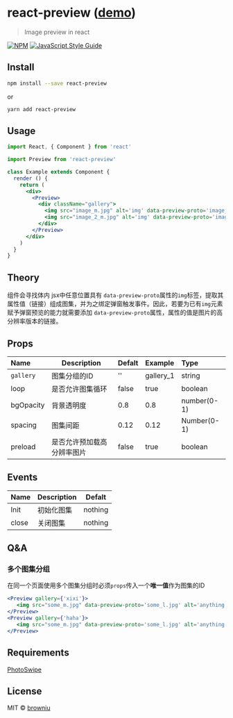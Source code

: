 # react-preview ([demo](https://browniu.com/react-preview))

> Image preview in react

[![NPM](https://img.shields.io/npm/v/react-preview.svg)](https://www.npmjs.com/package/react-preview) [![JavaScript Style Guide](https://img.shields.io/badge/code_style-standard-brightgreen.svg)](https://standardjs.com)

## Install

```bash
npm install --save react-preview
```

or

```bash
yarn add react-preview
```

## Usage

```jsx
import React, { Component } from 'react'

import Preview from 'react-preview'

class Example extends Component {
  render () {
    return (
      <div>
        <Preview>
          <div className="gallery">
            <img src="image_m.jpg" alt='img' data-preview-proto='image_l.jpg' />
            <img src="image_2_m.jpg" alt='img' data-preview-proto='image_2_l.jpg' />
          </div>
        </Preview>
      </div>
    )
  }
}
```

## Theory

组件会寻找体内 jsx中任意位置具有 `data-preview-proto`属性的`img`标签，提取其属性值（链接）组成图集，并为之绑定弹窗触发事件。因此，若要为已有`img`元素赋予弹窗预览的能力就需要添加 `data-preview-proto`属性，属性的值是图片的高分辨率版本的链接。

## Props

| Name      | Description                | Defalt | Example   | Type        |
| :-------- | -------------------------- | ------ | :-------- | :---------- |
| `gallery` | 图集分组的ID               | ''     | gallery_1 | string      |
| loop      | 是否允许图集循环           | false  | true      | boolean     |
| bgOpacity | 背景透明度                 | 0.8    | 0.8       | number(0-1) |
| spacing   | 图集间距                   | 0.12   | 0.12      | Number(0-1) |
| preload   | 是否允许预加载高分辨率图片 | false  | true      | boolean     |

## Events

| Name  | Description | Defalt  |
| :---- | ----------- | ------- |
| Init  | 初始化图集  | nothing |
| close | 关闭图集    | nothing |

## Q&A

### 多个图集分组

在同一个页面使用多个图集分组时必须`props`传入一个**唯一值**作为图集的ID

```jsx
<Preview gallery={'xixi'}>
   <img src="some_m.jpg" data-preview-proto='some_l.jpg' alt='anything' />
</Preview>
<Preview gallery={'haha'}>
   <img src="some_m.jpg" data-preview-proto='some_l.jpg' alt='anything' />
</Preview>
```

## Requirements

[PhotoSwipe](https://github.com/dimsemenov/PhotoSwipe)

## License

MIT © [browniu](https://github.com/browniu)
